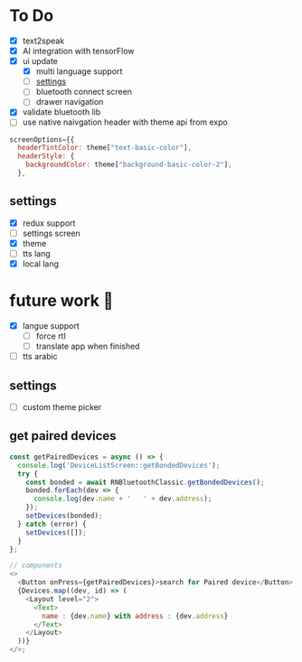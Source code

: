 # To Do

- [x] text2speak
- [x] AI integration with tensorFlow
- [x] ui update
  - [x] multi language support
  - [ ] [settings](#settings)
  - [ ] bluetooth connect screen
  - [ ] drawer navigation
- [x] validate bluetooth lib
- [ ] use native naivgation header with theme api from expo

```js
screenOptions={{
  headerTintColor: theme["text-basic-color"],
  headerStyle: {
    backgroundColor: theme["background-basic-color-2"],
  },
```

## settings

- [x] redux support
- [ ] settings screen
- [x] theme
- [ ] tts lang
- [x] local lang

# future work :rocket:

- [x] langue support
  - [ ] force rtl
  - [ ] translate app when finished
- [ ] tts arabic

## settings

- [ ] custom theme picker

## get paired devices

```js
const getPairedDevices = async () => {
  console.log('DeviceListScreen::getBondedDevices');
  try {
    const bonded = await RNBluetoothClassic.getBondedDevices();
    bonded.forEach(dev => {
      console.log(dev.name + '   ' + dev.address);
    });
    setDevices(bonded);
  } catch (error) {
    setDevices([]);
  }
};

// components
<>
  <Button onPress={getPairedDevices}>search for Paired device</Button>
  {Devices.map((dev, id) => (
    <Layout level="2">
      <Text>
        name : {dev.name} with address : {dev.address}
      </Text>
    </Layout>
  ))}
</>;
```
